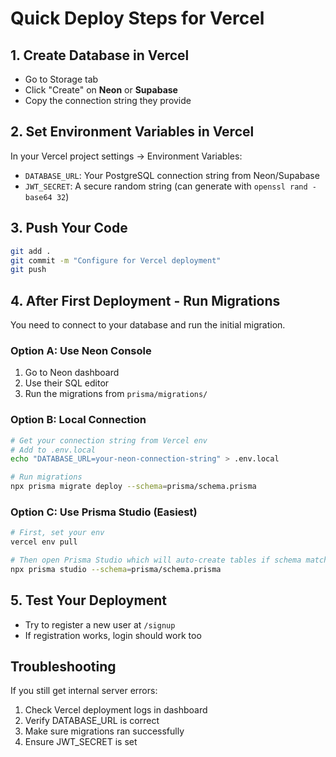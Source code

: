 # Quick Deploy Steps for Vercel

## 1. Create Database in Vercel
- Go to Storage tab
- Click "Create" on **Neon** or **Supabase**
- Copy the connection string they provide

## 2. Set Environment Variables in Vercel
In your Vercel project settings → Environment Variables:
- `DATABASE_URL`: Your PostgreSQL connection string from Neon/Supabase
- `JWT_SECRET`: A secure random string (can generate with `openssl rand -base64 32`)

## 3. Push Your Code
```bash
git add .
git commit -m "Configure for Vercel deployment"
git push
```

## 4. After First Deployment - Run Migrations
You need to connect to your database and run the initial migration.

### Option A: Use Neon Console
1. Go to Neon dashboard
2. Use their SQL editor
3. Run the migrations from `prisma/migrations/`

### Option B: Local Connection
```bash
# Get your connection string from Vercel env
# Add to .env.local
echo "DATABASE_URL=your-neon-connection-string" > .env.local

# Run migrations
npx prisma migrate deploy --schema=prisma/schema.prisma
```

### Option C: Use Prisma Studio (Easiest)
```bash
# First, set your env
vercel env pull

# Then open Prisma Studio which will auto-create tables if schema matches
npx prisma studio --schema=prisma/schema.prisma
```

## 5. Test Your Deployment
- Try to register a new user at `/signup`
- If registration works, login should work too

## Troubleshooting
If you still get internal server errors:
1. Check Vercel deployment logs in dashboard
2. Verify DATABASE_URL is correct
3. Make sure migrations ran successfully
4. Ensure JWT_SECRET is set


